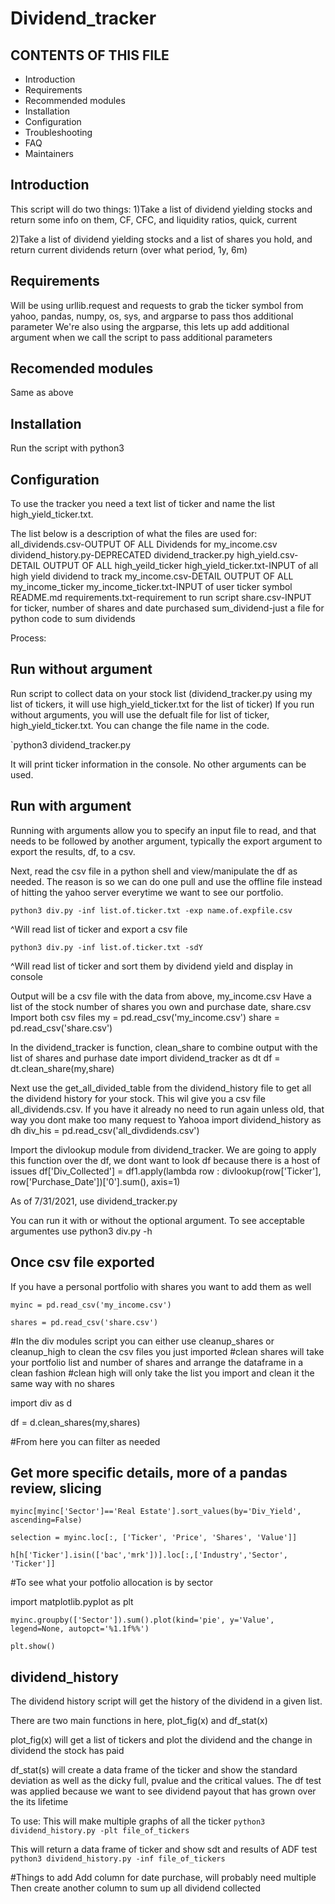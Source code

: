 # Dividend_tracker

CONTENTS OF THIS FILE
---------------------

 * Introduction
 * Requirements
 * Recommended modules
 * Installation
 * Configuration
 * Troubleshooting
 * FAQ
 * Maintainers

Introduction
---------------------
This script will do two things:
1)Take a list of dividend yielding stocks and return some info on them, CF, CFC, and liquidity ratios, quick, current 

2)Take a list of dividend yielding stocks and a list of shares you hold, and return current dividends return (over what period, 1y, 6m)


Requirements
---------------------
Will be using urllib.request and requests to grab the ticker symbol from yahoo, pandas, numpy, os, sys, and argparse to pass thos additional parameter
We're also using the argparse, this lets up add additional argument when we call the script to pass additional parameters

Recomended modules
---------------------
Same as above


Installation
---------------------
Run the script with python3


Configuration
---------------------
To use the tracker you need a text list of ticker and name the list high_yield_ticker.txt. 

The list below is a description of what the files are used for:
all_dividends.csv-OUTPUT OF ALL Dividends for my_income.csv
dividend_history.py-DEPRECATED
dividend_tracker.py
high_yield.csv-DETAIL OUTPUT OF ALL high_yeild_ticker
high_yield_ticker.txt-INPUT of all high yield dividend to track
my_income.csv-DETAIL OUTPUT OF ALL my_income_ticker
my_income_ticker.txt-INPUT of user ticker symbol
README.md
requirements.txt-requirement to run script
share.csv-INPUT for ticker, number of shares and date purchased
sum_dividend-just a file for python code to sum dividends

Process:
## Run without argument 
Run script to collect data on your stock list (dividend_tracker.py using my list of tickers, it will use high_yield_ticker.txt for the list of ticker)
If you run without arguments, you will use the defualt file for list of ticker, high_yield_ticker.txt. You can change the file name in the code.

`python3 dividend_tracker.py
  
It will print ticker information in the console. No other arguments can be used.

## Run with argument
Running with arguments allow you to specify an input file to read, and that needs to be followed by another  argument, typically 
the export argument to export the results, df, to a csv. 

Next, read the csv file in a python shell and view/manipulate the df as needed. 
The reason is so we can do one pull and use the offline file instead of hitting the yahoo server everytime we want to see our portfolio.

`python3 div.py -inf list.of.ticker.txt -exp name.of.expfile.csv`

^Will read list of ticker and export a csv file

`python3 div.py -inf list.of.ticker.txt -sdY`

^Will read list of ticker and sort them by dividend yield and display in console



Output will be a csv file with the data from above, my_income.csv
Have a list of the stock number of shares you own and purchase date, share.csv
Import both csv files
  my = pd.read_csv('my_income.csv')
  share = pd.read_csv('share.csv')

In the dividend_tracker is function, clean_share to combine output with the list of shares and purhase date
  import dividend_tracker as dt
  df = dt.clean_share(my,share)

Next use the get_all_divided_table from the dividend_history file to get all the dividend history for your stock. This wil give you a csv file
  all_dividends.csv. If you have it already no need to run again unless old, that way you dont make too many request to Yahooa
  import dividend_history as dh
  div_his = pd.read_csv('all_divdidends.csv')

Import the divlookup module from dividend_tracker. We are going to apply this function over the df, we dont want to look df because there is a host of issues
  df['Div_Collected'] = df1.apply(lambda row : divlookup(row['Ticker'], row['Purchase_Date'])['0'].sum(), axis=1)

As of 7/31/2021, use dividend_tracker.py 

You can run it with or without the optional argument. To see acceptable argumentes use python3 div.py -h


## Once csv file exported
If you have a personal portfolio with shares you want to add them as well

`myinc = pd.read_csv('my_income.csv')`

`shares = pd.read_csv('share.csv')`

#In the div modules script you can either use cleanup_shares or cleanup_high to clean the csv files you just imported
#clean shares will take your portfolio list and number of shares and arrange the dataframe in a clean fashion
#clean high will only take the list you import and clean it the same way with no shares

import div as d

df = d.clean_shares(my,shares)

#From here you can filter as needed

## Get more specific details, more of a pandas review, slicing
`myinc[myinc['Sector']=='Real Estate'].sort_values(by='Div_Yield', ascending=False)`

`selection = myinc.loc[:, ['Ticker', 'Price', 'Shares', 'Value']]`

`h[h['Ticker'].isin(['bac','mrk'])].loc[:,['Industry','Sector', 'Ticker']]`

#To see what your potfolio allocation is by sector

import matplotlib.pyplot as plt

`myinc.groupby(['Sector']).sum().plot(kind='pie', y='Value', legend=None, autopct='%1.1f%%')`

`plt.show()`

## dividend_history
The dividend history script will get the history of the dividend in a given list. 

There are two main functions in here, plot_fig(x) and df_stat(x)

plot_fig(x) will get a list of tickers and plot the dividend and the change in dividend the stock has paid

df_stat(s) will create a data frame of the ticker and show the standard deviation as well as the dicky full, pvalue and the critical values. The df test was applied because we want to see dividend payout that has grown over the its lifetime

To use:
This will make multiple graphs of all the ticker
`python3 dividend_history.py -plt file_of_tickers` 


This will return a data frame of ticker and show sdt and results of ADF test
`python3 dividend_history.py -inf file_of_tickers` 

#Things to add
Add column for date purchase, will probably need multiple
Then create another column to sum up all dividend collected
